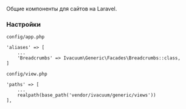 Общие компоненты для сайтов на Laravel.

### Настройки

`config/app.php`

    'aliases' => [
        ...
        'Breadcrumbs' => Ivacuum\Generic\Facades\Breadcrumbs::class,
    ]

`config/view.php`

    'paths' => [
        ...
        realpath(base_path('vendor/ivacuum/generic/views'))
    ],

